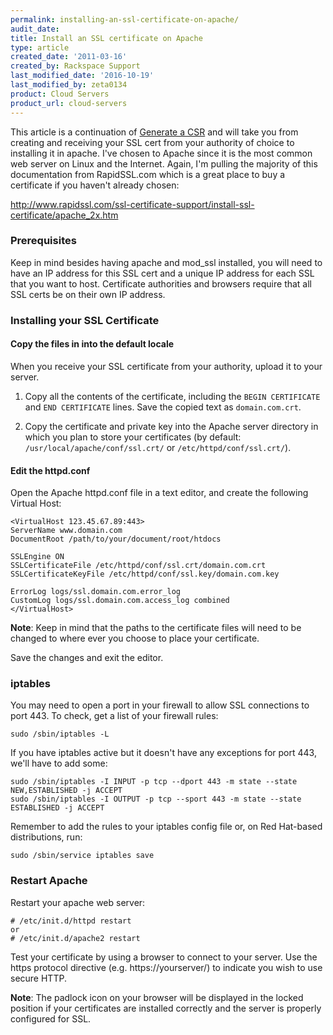 ```yaml
---
permalink: installing-an-ssl-certificate-on-apache/
audit_date:
title: Install an SSL certificate on Apache
type: article
created_date: '2011-03-16'
created_by: Rackspace Support
last_modified_date: '2016-10-19'
last_modified_by: zeta0134
product: Cloud Servers
product_url: cloud-servers
---
```


This article is a continuation of [Generate a CSR](/how-to/generate-a-csr-with-openssl/) and
will take you from creating and receiving your SSL cert from your
authority of choice to installing it in apache. I've chosen to Apache
since it is the most common web server on Linux and the Internet. Again,
I'm pulling the majority of this documentation from RapidSSL.com which
is a great place to buy a certificate if you haven't already chosen:

<http://www.rapidssl.com/ssl-certificate-support/install-ssl-certificate/apache_2x.htm>

### Prerequisites

Keep in mind besides having apache and mod_ssl installed, you will need
to have an IP address for this SSL cert and a unique IP address for each
SSL that you want to host. Certificate authorities and browsers require
that all SSL certs be on their own IP address.

### Installing your SSL Certificate

#### Copy the files in into the default locale

When you receive your SSL certificate from your authority, upload it to
your server.

1. Copy all the contents of the certificate, including the `BEGIN CERTIFICATE` and `END CERTIFICATE` lines. Save the copied text as `domain.com.crt`.

2. Copy the certificate and private key into the Apache server directory in which you plan to store your certificates (by default:
`/usr/local/apache/conf/ssl.crt/` or `/etc/httpd/conf/ssl.crt/`).

#### Edit the httpd.conf

Open the Apache httpd.conf file in a text editor, and create the following
Virtual Host:

    <VirtualHost 123.45.67.89:443>
    ServerName www.domain.com
    DocumentRoot /path/to/your/document/root/htdocs

    SSLEngine ON
    SSLCertificateFile /etc/httpd/conf/ssl.crt/domain.com.crt
    SSLCertificateKeyFile /etc/httpd/conf/ssl.key/domain.com.key

    ErrorLog logs/ssl.domain.com.error_log
    CustomLog logs/ssl.domain.com.access_log combined
    </VirtualHost>

**Note**: Keep in mind that the paths to the certificate files will need to be changed to where ever you choose to place your certificate.

Save the changes and exit the editor.

### iptables

You may need to open a port in your firewall to allow SSL connections to
port 443.  To check, get a list of your firewall rules:

    sudo /sbin/iptables -L

If you have iptables active but it doesn't have any exceptions for port
443, we'll have to add some:

    sudo /sbin/iptables -I INPUT -p tcp --dport 443 -m state --state NEW,ESTABLISHED -j ACCEPT
    sudo /sbin/iptables -I OUTPUT -p tcp --sport 443 -m state --state ESTABLISHED -j ACCEPT

Remember to add the rules to your iptables config file or, on Red
Hat-based distributions, run:

    sudo /sbin/service iptables save

### Restart Apache

Restart your apache web server:

    # /etc/init.d/httpd restart
    or
    # /etc/init.d/apache2 restart

Test your certificate by using a browser to connect to your server. Use
the https protocol directive (e.g. https://yourserver/) to indicate you
wish to use secure HTTP.

**Note**: The padlock icon on your browser will be displayed in the locked
position if your certificates are installed correctly and the server is
properly configured for SSL.
